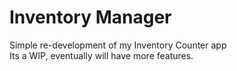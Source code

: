 # Inventory Manager

Simple re-development of my Inventory Counter app <br>
Its a WIP, eventually will have more features.